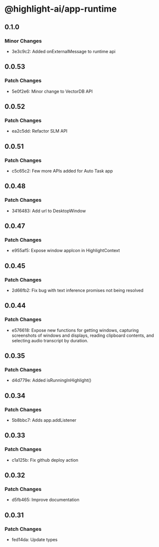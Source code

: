# @highlight-ai/app-runtime

## 0.1.0

### Minor Changes

- 3e3c9c2: Added onExternalMessage to runtime api

## 0.0.53

### Patch Changes

- 5e0f2e6: Minor change to VectorDB API

## 0.0.52

### Patch Changes

- ea2c5dd: Refactor SLM API

## 0.0.51

### Patch Changes

- c5c65c2: Few more APIs added for Auto Task app

## 0.0.48

### Patch Changes

- 3416483: Add url to DesktopWindow

## 0.0.47

### Patch Changes

- e955af5: Expose window appIcon in HighlightContext

## 0.0.45

### Patch Changes

- 2d66fb2: Fix bug with text inference promises not being resolved

## 0.0.44

### Patch Changes

- e576618: Expose new functions for getting windows, capturing screenshots of windows and displays, reading clipboard contents, and selecting audio transcript by duration.

## 0.0.35

### Patch Changes

- d4d779e: Added isRunningInHighlight()

## 0.0.34

### Patch Changes

- 5b8bbc7: Adds app.addListener

## 0.0.33

### Patch Changes

- c1a125b: Fix github deploy action

## 0.0.32

### Patch Changes

- d5fb465: Improve documentation

## 0.0.31

### Patch Changes

- fed14da: Update types
